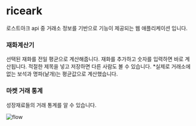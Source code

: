 # riceark
로스트아크 api 중 거래소 정보를 기반으로 기능이 제공되는 웹 애플리케이션 입니다.

### 재화계산기
선택된 재화를 전일 평균으로 계산해줍니다.
재화를 추가하고 숫자를 입력하면 바로 계산됩니다.
적절한 제목을 넣고 저장하면 다른 사람도 볼 수 있습니다.
*실제로 거래소에 없는 보석과 명파(낱개)는 평균값으로 계산했습니다.

### 마켓 거래 통계
성장재료들의 거래 통계를 알 수 있습니다.



![flow](https://github.com/nakki0404/riceark/assets/141347738/16dbf666-d641-491c-9fe9-35e8397638e8)
